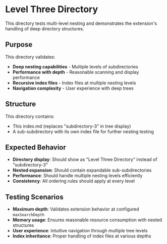 # Level Three Directory

This directory tests multi-level nesting and demonstrates the extension's handling of deep directory structures.

## Purpose

This directory validates:

- **Deep nesting capabilities** - Multiple levels of subdirectories
- **Performance with depth** - Reasonable scanning and display performance
- **Recursive index files** - Index files at multiple nesting levels
- **Navigation complexity** - User experience with deep trees

## Structure

This directory contains:

- This index.md (replaces "subdirectory-3" in tree display)
- A sub-subdirectory with its own index file for further nesting testing

## Expected Behavior

- **Directory display**: Should show as "Level Three Directory" instead of "subdirectory-3"
- **Nested expansion**: Should contain expandable sub-subdirectories
- **Performance**: Should handle multiple nesting levels efficiently
- **Consistency**: All ordering rules should apply at every level

## Testing Scenarios

- **Maximum depth**: Validates extension behavior at configured `maxSearchDepth`
- **Memory usage**: Ensures reasonable resource consumption with nested structures
- **User experience**: Intuitive navigation through multiple tree levels
- **Index inheritance**: Proper handling of index files at various depths
